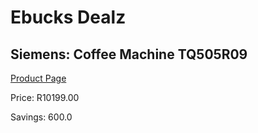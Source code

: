 
# Ebucks Dealz
## Siemens: Coffee Machine TQ505R09
[Product Page](https://www.ebucks.com/web/shop/productSelected.do?prodId=1158922687&catId=1157555110)

Price: R10199.00

Savings: 600.0


	